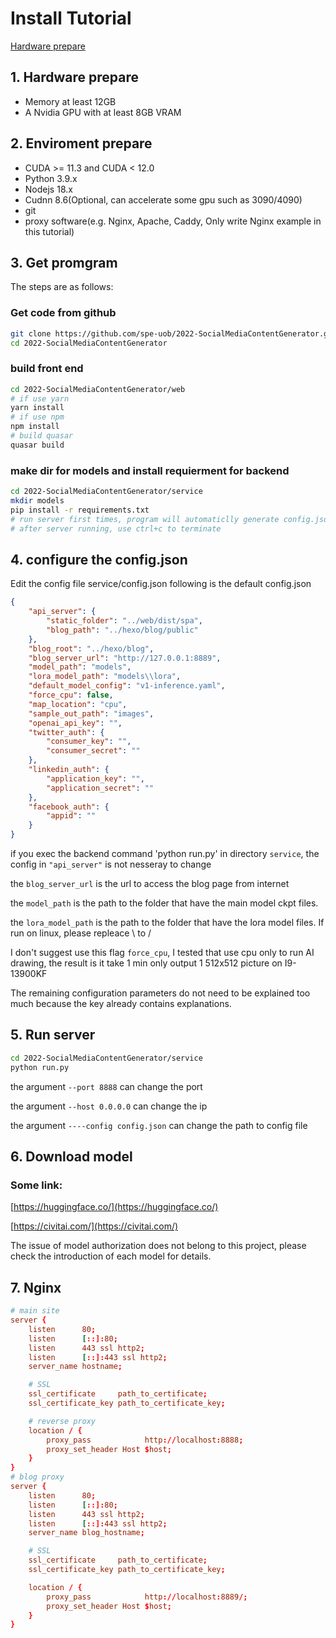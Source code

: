 # Install Tutorial

[Hardware prepare](1.-hardware-prepare)

## 1. Hardware prepare
- Memory at least 12GB
- A Nvidia GPU with at least 8GB VRAM

## 2. Enviroment prepare
- CUDA >= 11.3 and CUDA < 12.0
- Python 3.9.x
- Nodejs 18.x
- Cudnn 8.6(Optional, can accelerate some gpu such as 3090/4090)
- git
- proxy software(e.g. Nginx, Apache, Caddy, Only write Nginx example in this tutorial)

## 3. Get promgram
The steps are as follows:
### Get code from github
```bash
git clone https://github.com/spe-uob/2022-SocialMediaContentGenerator.git
cd 2022-SocialMediaContentGenerator
```
### build front end
```bash
cd 2022-SocialMediaContentGenerator/web
# if use yarn
yarn install
# if use npm
npm install
# build quasar 
quasar build
```
### make dir for models and install requierment for backend
```bash
cd 2022-SocialMediaContentGenerator/service
mkdir models
pip install -r requirements.txt
# run server first times, program will automaticlly generate config.json
# after server running, use ctrl+c to terminate
```
## 4. configure the config.json
Edit the config file service/config.json
following is the default config.json
```json
{
    "api_server": {
        "static_folder": "../web/dist/spa",
        "blog_path": "../hexo/blog/public"
    },
    "blog_root": "../hexo/blog",
    "blog_server_url": "http://127.0.0.1:8889",
    "model_path": "models",
    "lora_model_path": "models\\lora",
    "default_model_config": "v1-inference.yaml",
    "force_cpu": false,
    "map_location": "cpu",
    "sample_out_path": "images",
    "openai_api_key": "",
    "twitter_auth": {
        "consumer_key": "",
        "consumer_secret": ""
    },
    "linkedin_auth": {
        "application_key": "",
        "application_secret": ""
    },
    "facebook_auth": {
        "appid": ""
    }
}
```

if you exec the backend command 'python run.py' in directory `service`, the config in `"api_server"` is not nesseray to change

the `blog_server_url` is the url to access the blog page from internet

the `model_path` is the path to the folder that have the main model ckpt files.

the `lora_model_path` is the path to the folder that have the lora model files. If run on linux, please repleace \\ to /

I don't suggest use this flag `force_cpu`, I tested that use cpu only to run AI drawing, the result is it take 1 min only output 1 512x512 picture on I9-13900KF

The remaining configuration parameters do not need to be explained too much because the key already contains explanations.

## 5. Run server
```bash
cd 2022-SocialMediaContentGenerator/service
python run.py
```
the argument `--port 8888` can change the port 

the argument `--host 0.0.0.0` can change the ip

the argument `----config config.json` can change the path to config file

## 6. Download model

### Some link:

[https://huggingface.co/](https://huggingface.co/)

[https://civitai.com/](https://civitai.com/)

The issue of model authorization does not belong to this project, please check the introduction of each model for details.

## 7. Nginx

```conf
# main site
server {
    listen      80;
    listen      [::]:80;
    listen      443 ssl http2;
    listen      [::]:443 ssl http2;
    server_name hostname;

    # SSL
    ssl_certificate     path_to_certificate;
    ssl_certificate_key path_to_certificate_key;

    # reverse proxy
    location / {
        proxy_pass            http://localhost:8888;
        proxy_set_header Host $host;
    }
}
# blog proxy
server {
    listen      80;
    listen      [::]:80;
    listen      443 ssl http2;
    listen      [::]:443 ssl http2;
    server_name blog_hostname; 

    # SSL
    ssl_certificate     path_to_certificate;
    ssl_certificate_key path_to_certificate_key;

    location / {
        proxy_pass            http://localhost:8889/;
        proxy_set_header Host $host;
    }
}
```
